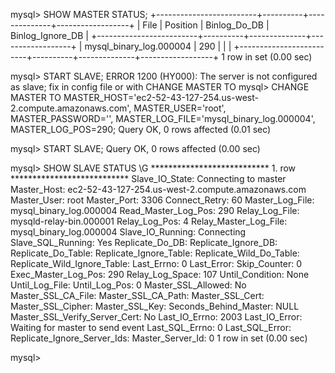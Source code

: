 mysql> SHOW MASTER STATUS;
+-------------------------+----------+--------------+------------------+
| File                    | Position | Binlog_Do_DB | Binlog_Ignore_DB |
+-------------------------+----------+--------------+------------------+
| mysql_binary_log.000004 |      290 |              |                  |
+-------------------------+----------+--------------+------------------+
1 row in set (0.00 sec)

mysql> START SLAVE;
ERROR 1200 (HY000): The server is not configured as slave; fix in config file or with CHANGE MASTER TO
mysql> CHANGE MASTER TO MASTER_HOST='ec2-52-43-127-254.us-west-2.compute.amazonaws.com', MASTER_USER='root', MASTER_PASSWORD='', MASTER_LOG_FILE='mysql_binary_log.000004', MASTER_LOG_POS=290;
Query OK, 0 rows affected (0.01 sec)

mysql> START SLAVE;
Query OK, 0 rows affected (0.00 sec)

mysql> SHOW SLAVE STATUS \G
*************************** 1. row ***************************
               Slave_IO_State: Connecting to master
                  Master_Host: ec2-52-43-127-254.us-west-2.compute.amazonaws.com
                  Master_User: root
                  Master_Port: 3306
                Connect_Retry: 60
              Master_Log_File: mysql_binary_log.000004
          Read_Master_Log_Pos: 290
               Relay_Log_File: mysqld-relay-bin.000001
                Relay_Log_Pos: 4
        Relay_Master_Log_File: mysql_binary_log.000004
             Slave_IO_Running: Connecting
            Slave_SQL_Running: Yes
              Replicate_Do_DB:
          Replicate_Ignore_DB:
           Replicate_Do_Table:
       Replicate_Ignore_Table:
      Replicate_Wild_Do_Table:
  Replicate_Wild_Ignore_Table:
                   Last_Errno: 0
                   Last_Error:
                 Skip_Counter: 0
          Exec_Master_Log_Pos: 290
              Relay_Log_Space: 107
              Until_Condition: None
               Until_Log_File:
                Until_Log_Pos: 0
           Master_SSL_Allowed: No
           Master_SSL_CA_File:
           Master_SSL_CA_Path:
              Master_SSL_Cert:
            Master_SSL_Cipher:
               Master_SSL_Key:
        Seconds_Behind_Master: NULL
Master_SSL_Verify_Server_Cert: No
                Last_IO_Errno: 2003
                Last_IO_Error: Waiting for master to send event
               Last_SQL_Errno: 0
               Last_SQL_Error:
  Replicate_Ignore_Server_Ids:
             Master_Server_Id: 0
1 row in set (0.00 sec)

mysql>
